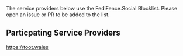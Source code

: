 The service providers below use the FediFence.Social Blocklist. Please open an issue or PR to be added to the list.

## Particpating Service Providers
https://toot.wales 
